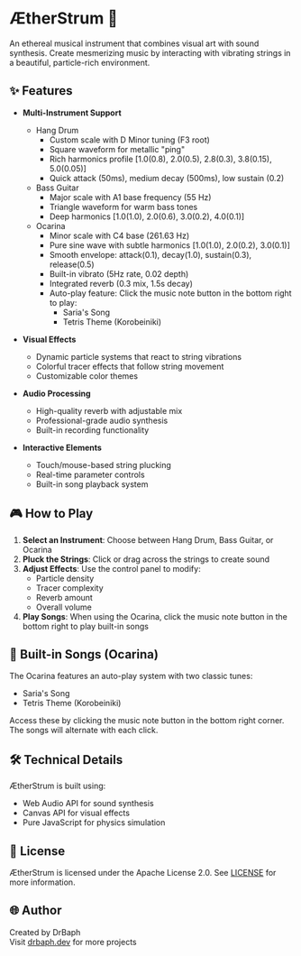 # ÆtherStrum 🎵

An ethereal musical instrument that combines visual art with sound synthesis. Create mesmerizing music by interacting with vibrating strings in a beautiful, particle-rich environment.

## ✨ Features

- **Multi-Instrument Support**
  - Hang Drum
    - Custom scale with D Minor tuning (F3 root)
    - Square waveform for metallic "ping"
    - Rich harmonics profile [1.0(0.8), 2.0(0.5), 2.8(0.3), 3.8(0.15), 5.0(0.05)]
    - Quick attack (50ms), medium decay (500ms), low sustain (0.2)
  - Bass Guitar
    - Major scale with A1 base frequency (55 Hz)
    - Triangle waveform for warm bass tones
    - Deep harmonics [1.0(1.0), 2.0(0.6), 3.0(0.2), 4.0(0.1)]
  - Ocarina
    - Minor scale with C4 base (261.63 Hz)
    - Pure sine wave with subtle harmonics [1.0(1.0), 2.0(0.2), 3.0(0.1)]
    - Smooth envelope: attack(0.1), decay(1.0), sustain(0.3), release(0.5)
    - Built-in vibrato (5Hz rate, 0.02 depth)
    - Integrated reverb (0.3 mix, 1.5s decay)
    - Auto-play feature: Click the music note button in the bottom right to play:
      - Saria's Song
      - Tetris Theme (Korobeiniki)

- **Visual Effects**
  - Dynamic particle systems that react to string vibrations
  - Colorful tracer effects that follow string movement
  - Customizable color themes

- **Audio Processing**
  - High-quality reverb with adjustable mix
  - Professional-grade audio synthesis
  - Built-in recording functionality

- **Interactive Elements**
  - Touch/mouse-based string plucking
  - Real-time parameter controls
  - Built-in song playback system

## 🎮 How to Play

1. **Select an Instrument**: Choose between Hang Drum, Bass Guitar, or Ocarina
2. **Pluck the Strings**: Click or drag across the strings to create sound
3. **Adjust Effects**: Use the control panel to modify:
   - Particle density
   - Tracer complexity
   - Reverb amount
   - Overall volume
4. **Play Songs**: When using the Ocarina, click the music note button in the bottom right to play built-in songs

## 🎵 Built-in Songs (Ocarina)

The Ocarina features an auto-play system with two classic tunes:
- Saria's Song
- Tetris Theme (Korobeiniki)

Access these by clicking the music note button in the bottom right corner. The songs will alternate with each click.

## 🛠️ Technical Details

ÆtherStrum is built using:
- Web Audio API for sound synthesis
- Canvas API for visual effects
- Pure JavaScript for physics simulation

## 📜 License

ÆtherStrum is licensed under the Apache License 2.0. See [LICENSE](LICENSE) for more information.

## 🌐 Author

Created by DrBaph  
Visit [drbaph.dev](https://drbaph.dev) for more projects
